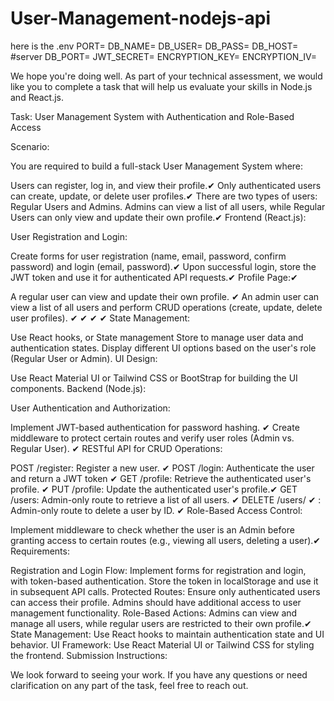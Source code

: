 # User-Management-nodejs-api
here is the .env 
PORT=
DB_NAME=
DB_USER=
DB_PASS= 
DB_HOST=
#server
DB_PORT=
JWT_SECRET=
ENCRYPTION_KEY=
ENCRYPTION_IV=




We hope you're doing well. As part of your technical assessment, we would like you to complete a task that will help us evaluate your skills in Node.js and React.js.

Task: User Management System with Authentication and Role-Based Access

Scenario:

You are required to build a full-stack User Management System where:

Users can register, log in, and view their profile.✔
Only authenticated users can create, update, or delete user profiles.✔
There are two types of users: Regular Users and Admins.
Admins can view a list of all users, while Regular Users can only view and update their own profile.✔
Frontend (React.js):

User Registration and Login:

Create forms for user registration (name, email, password, confirm password) and login (email, password).✔
Upon successful login, store the JWT token and use it for authenticated API requests.✔
Profile Page:✔

A regular user can view and update their own profile. ✔
An admin user can view a list of all users and perform CRUD operations (create, update, delete user profiles). ✔ ✔ ✔ ✔
State Management:

Use React hooks, or State management Store to manage user data and authentication states.
Display different UI options based on the user's role (Regular User or Admin).
UI Design:

Use React Material UI or Tailwind CSS or BootStrap for building the UI components.
Backend (Node.js):

User Authentication and Authorization:

Implement JWT-based authentication for password hashing. ✔
Create middleware to protect certain routes and verify user roles (Admin vs. Regular User). ✔
RESTful API for CRUD Operations: 

POST /register: Register a new user. ✔
POST /login: Authenticate the user and return a JWT token ✔
GET /profile: Retrieve the authenticated user's profile. ✔
PUT /profile: Update the authenticated user's profile.✔
GET /users: Admin-only route to retrieve a list of all users. ✔
DELETE /users/ ✔
: Admin-only route to delete a user by ID. ✔
Role-Based Access Control:

Implement middleware to check whether the user is an Admin before granting access to certain routes (e.g., viewing all users, deleting a user).✔
Requirements:

Registration and Login Flow: Implement forms for registration and login, with token-based authentication. Store the token in localStorage and use it in subsequent API calls.
Protected Routes: Ensure only authenticated users can access their profile. Admins should have additional access to user management functionality.
Role-Based Actions: Admins can view and manage all users, while regular users are restricted to their own profile.✔
State Management: Use React hooks to maintain authentication state and UI behavior.
UI Framework: Use React Material UI or Tailwind CSS for styling the frontend.
Submission Instructions:


We look forward to seeing your work. If you have any questions or need clarification on any part of the task, feel free to reach out.
